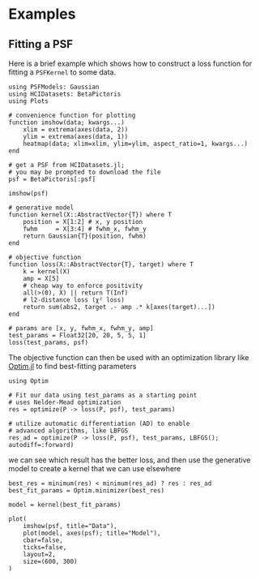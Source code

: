 
# Examples

## Fitting a PSF

Here is a brief example which shows how to construct a loss function for fitting a `PSFKernel` to some data.

```@example fit
using PSFModels: Gaussian
using HCIDatasets: BetaPictoris
using Plots

# convenience function for plotting
function imshow(data; kwargs...)
    xlim = extrema(axes(data, 2))
    ylim = extrema(axes(data, 1))
    heatmap(data; xlim=xlim, ylim=ylim, aspect_ratio=1, kwargs...)
end

# get a PSF from HCIDatasets.jl;
# you may be prompted to download the file
psf = BetaPictoris[:psf]

imshow(psf)
```

```@example fit
# generative model
function kernel(X::AbstractVector{T}) where T
    position = X[1:2] # x, y position
    fwhm     = X[3:4] # fwhm_x, fwhm_y
    return Gaussian{T}(position, fwhm)
end

# objective function
function loss(X::AbstractVector{T}, target) where T
    k = kernel(X)
    amp = X[5]
    # cheap way to enforce positivity
    all(>(0), X) || return T(Inf)
    # l2-distance loss (χ² loss)
    return sum(abs2, target .- amp .* k[axes(target)...])
end

# params are [x, y, fwhm_x, fwhm_y, amp]
test_params = Float32[20, 20, 5, 5, 1]
loss(test_params, psf)
```

The objective function can then be used with an optimization library like [Optim.jl](https://github.com/JuliaOpt/Optim.jl) to find best-fitting parameters

```@example fit
using Optim

# Fit our data using test_params as a starting point
# uses Nelder-Mead optimization
res = optimize(P -> loss(P, psf), test_params)
```

```@example fit
# utilize automatic differentiation (AD) to enable
# advanced algorithms, like LBFGS
res_ad = optimize(P -> loss(P, psf), test_params, LBFGS(); autodiff=:forward)
```

we can see which result has the better loss, and then use the generative model to create a kernel that we can use elsewhere

```@example fit
best_res = minimum(res) < minimum(res_ad) ? res : res_ad
best_fit_params = Optim.minimizer(best_res)
```

```@example fit
model = kernel(best_fit_params)

plot(
    imshow(psf, title="Data"),
    plot(model, axes(psf); title="Model"),
    cbar=false,
    ticks=false,
    layout=2,
    size=(600, 300)
)
```
